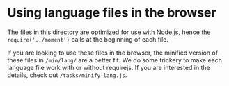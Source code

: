 # Using language files in the browser

The files in this directory are optimized for use with Node.js, hence the `require('../moment')` calls at the beginning of each file.

If you are looking to use these files in the browser, the minified version of these files in `/min/lang/` are a better fit. We do some trickery to make each language file work with or without requirejs. If you are interested in the details, check out `/tasks/minify-lang.js`.
